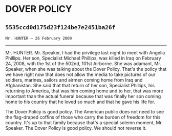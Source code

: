 # DOVER POLICY
## `5535ccd0d175d23f124be7e2451ba26f`
`Mr. HUNTER — 26 February 2009`

---


Mr. HUNTER. Mr. Speaker, I had the privilege last night to meet with 
Angelia Phillips. Her son, Specialist Michael Phillips, was killed in 
Iraq on February 24, 2008, with the 1st of the 502nd, 101st Airborne. 
She was adamant, Mr. Speaker, when she was talking about the Dover 
Policy. That's the policy that we have right now that does not allow 
the media to take pictures of our soldiers, marines, sailors and airmen 
coming home from Iraq and Afghanistan. She said that that return of her 
son, Specialist Phillips, his returning to America, that was him coming 
home and to her, that was more important than the actual funeral 
because that was finally her son coming home to his country that he 
loved so much and that he gave his life for.

The Dover Policy is good policy. The American public does not need to 
see the flag-draped coffins of those who carry the burden of freedom 
for this country. It's up to that family because that's a special 
solemn moment, Mr. Speaker. The Dover Policy is good policy. We should 
not reverse it.

